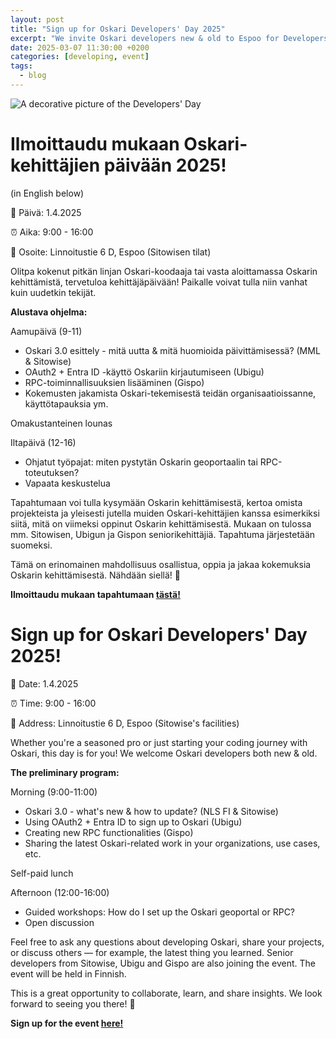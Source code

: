 ```yaml
---
layout: post
title: "Sign up for Oskari Developers' Day 2025"
excerpt: "We invite Oskari developers new & old to Espoo for Developers' Day!"
date: 2025-03-07 11:30:00 +0200
categories: [developing, event]
tags:
  - blog
---
```


![A decorative picture of the Developers' Day](/resources/2025/Oskari_DevDay_2025_.png)

# Ilmoittaudu mukaan Oskari-kehittäjien päivään 2025!

(in English below)

📅 Päivä: 1.4.2025

⏰ Aika: 9:00 - 16:00

📍 Osoite: Linnoitustie 6 D, Espoo (Sitowisen tilat)

Olitpa kokenut pitkän linjan Oskari-koodaaja tai vasta aloittamassa Oskarin kehittämistä, tervetuloa kehittäjäpäivään! Paikalle voivat tulla niin vanhat kuin uudetkin tekijät.

**Alustava ohjelma:**

Aamupäivä (9-11)
- Oskari 3.0 esittely - mitä uutta & mitä huomioida päivittämisessä? (MML & Sitowise)
- OAuth2 + Entra ID -käyttö Oskariin kirjautumiseen (Ubigu)
- RPC-toiminnallisuuksien lisääminen (Gispo)
- Kokemusten jakamista Oskari-tekemisestä teidän organisaatioissanne, käyttötapauksia ym.

Omakustanteinen lounas

Iltapäivä (12-16)
- Ohjatut työpajat: miten pystytän Oskarin geoportaalin tai RPC-toteutuksen?
- Vapaata keskustelua


Tapahtumaan voi tulla kysymään Oskarin kehittämisestä, kertoa omista projekteista ja yleisesti jutella muiden Oskari-kehittäjien kanssa esimerkiksi siitä, mitä on viimeksi oppinut Oskarin kehittämisestä. Mukaan on tulossa mm. Sitowisen, Ubigun ja Gispon seniorikehittäjiä. Tapahtuma järjestetään suomeksi.

Tämä on erinomainen mahdollisuus osallistua, oppia ja jakaa kokemuksia Oskarin kehittämisestä. Nähdään siellä! 👋

**Ilmoittaudu mukaan tapahtumaan [tästä!](https://docs.google.com/forms/d/e/1FAIpQLSeKpdH50bnvHVhtQwwIRslFa4uXHUFTPEwekn2ANvbVidpjuw/viewform?usp=sharing)**



# Sign up for Oskari Developers' Day 2025!

📅 Date: 1.4.2025

⏰ Time: 9:00 - 16:00

📍 Address: Linnoitustie 6 D, Espoo (Sitowise's facilities)

Whether you're a seasoned pro or just starting your coding journey with Oskari, this day is for you! We welcome Oskari developers both new & old.

**The preliminary program:**

Morning (9:00-11:00)
- Oskari 3.0 - what's new & how to update? (NLS FI & Sitowise)
- Using OAuth2 + Entra ID to sign up to Oskari (Ubigu)
- Creating new RPC functionalities (Gispo)
- Sharing the latest Oskari-related work in your organizations, use cases, etc.

Self-paid lunch

Afternoon (12:00-16:00)
- Guided workshops: How do I set up the Oskari geoportal or RPC?
- Open discussion


Feel free to ask any questions about developing Oskari, share your projects, or discuss others — for example, the latest thing you learned. Senior developers from Sitowise, Ubigu and Gispo are also joining the event. The event will be held in Finnish.

This is a great opportunity to collaborate, learn, and share insights. We look forward to seeing you there! 👋 

**Sign up for the event [here!](https://docs.google.com/forms/d/e/1FAIpQLSeKpdH50bnvHVhtQwwIRslFa4uXHUFTPEwekn2ANvbVidpjuw/viewform?usp=sharing)**

